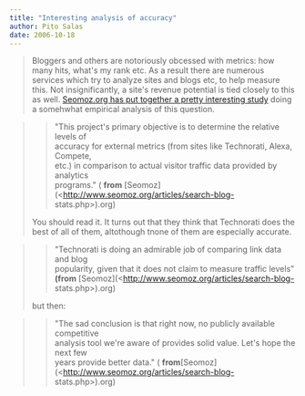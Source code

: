 ```yaml
---
title: "Interesting analysis of accuracy"
author: Pito Salas
date: 2006-10-18
---
```



>
> Bloggers and others are notoriously  obcessed with metrics: how many hits,
> what's my rank etc. As a result there are numerous services which try to
> analyze sites and blogs etc, to help measure this. Not insignificantly, a
> site's revenue potential is tied closely to this as well.  [Seomoz.org has
> put together a pretty interesting
> study](<http://www.seomoz.org/articles/search-blog-stats.php>) doing a
> somehwhat empirical analysis of this question.
>

>> "This project's primary objective is to determine the relative levels of  
>  accuracy for external metrics (from sites like Technorati, Alexa, Compete,  
>  etc.) in comparison to actual visitor traffic data provided by analytics  
>  programs." ( **from** [Seomoz](<http://www.seomoz.org/articles/search-blog-
> stats.php>).org)
>
> You should read it.  It turns out that they think that Technorati does the
> best of all of them, altothough tnone of them are especially accurate.
>

>> "Technorati is doing an admirable job of comparing link data and blog  
>  popularity, given that it does not claim to measure traffic levels"
> **(from** [Seomoz](<http://www.seomoz.org/articles/search-blog-
> stats.php>).org)
>
> but then:
>

>> "The sad conclusion is that right now, no publicly available competitive  
>  analysis tool we're aware of provides solid value. Let's hope the next few  
>  years provide better data." (
> **from**[Seomoz](<http://www.seomoz.org/articles/search-blog-
> stats.php>).org)


